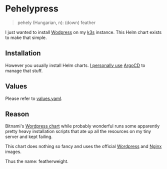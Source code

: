 # Pehelypress

>pehely (Hungarian, n): (down) feather

I just wanted to install [Wodpress](https://wordpress.org) on my [k3s](https://k3s.io) instance. This Helm chart exists to make that simple.

## Installation

However you usually install Helm charts. [I personally use](https://github.com/valerauko/sut/tree/master) [ArgoCD](https://argoproj.github.io/argo-cd/) to manage that stuff.

## Values

Please refer to [values.yaml](https://github.com/valerauko/pehelypress/blob/master/values.yaml).

## Reason

Bitnami's [Wordpress chart](https://github.com/bitnami/charts/tree/master/bitnami/wordpress) while probably wonderful runs some apparently pretty heavy installation scripts that ate up all the resources on my tiny server and kept failing.

This chart does nothing so fancy and uses the official [Wordpress](https://hub.docker.com/_/wordpress/) and [Nginx](https://hub.docker.com/_/nginx/) images.

Thus the name: featherweight.
